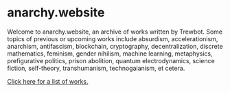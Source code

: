 # anarchy.website

Welcome to anarchy.website, an archive of works written by Trewbot.
Some topics of previous or upcoming works
include absurdism, accelerationism, anarchism, antifascism, blockchain,
cryptography, decentralization, discrete mathematics, feminism, gender nihilism,
machine learning, metaphysics, prefigurative politics, prison abolition, quantum
electrodynamics, science fiction, self-theory, transhumanism, technogaianism, et
cetera.

[Click here for a list of works.](https://anarchy.website/archive)
